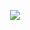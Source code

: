 <html>
<p align="center">
<img src="https://cdn.discordapp.com/attachments/872561369801711676/1148724385776156772/illuminate.png">
</p>
</html>
